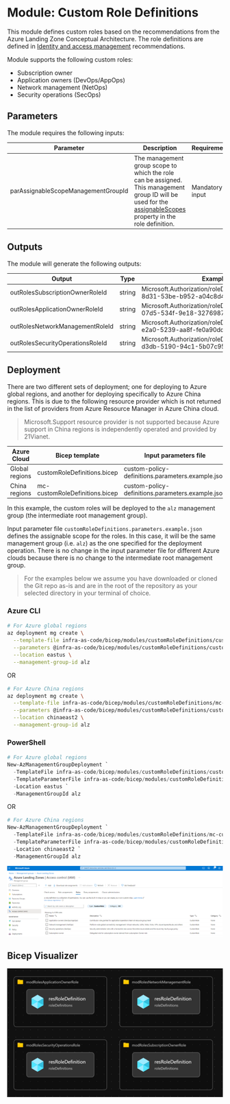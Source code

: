 # Module:  Custom Role Definitions

This module defines custom roles based on the recommendations from the Azure Landing Zone Conceptual Architecture.  The role definitions are defined in [Identity and access management](https://docs.microsoft.com/azure/cloud-adoption-framework/ready/enterprise-scale/identity-and-access-management) recommendations.

Module supports the following custom roles:

- Subscription owner
- Application owners (DevOps/AppOps)
- Network management (NetOps)
- Security operations (SecOps)

## Parameters

The module requires the following inputs:

 Parameter | Description | Requirement | Example
----------- | ----------- | ----------- | -------
parAssignableScopeManagementGroupId | The management group scope to which the role can be assigned.  This management group ID will be used for the [assignableScopes](https://docs.microsoft.com/azure/role-based-access-control/role-definitions#assignablescopes) property in the role definition. | Mandatory input | `alz`

## Outputs

The module will generate the following outputs:

Output | Type | Example
------ | ---- | --------
outRolesSubscriptionOwnerRoleId | string | Microsoft.Authorization/roleDefinitions/8736d87d-8d31-53be-b952-a04c8d470f69
outRolesApplicationOwnerRoleId | string | Microsoft.Authorization/roleDefinitions/4308c4e6-07d5-534f-9e18-32769872a3f4
outRolesNetworkManagementRoleId | string | Microsoft.Authorization/roleDefinitions/4a200286-e2a0-5239-aa8f-fe0a90dd2eb5
outRolesSecurityOperationsRoleId | string | Microsoft.Authorization/roleDefinitions/b2960c40-d3db-5190-94c1-5b07c9547956

## Deployment

There are two different sets of deployment; one for deploying to Azure global regions, and another for deploying specifically to Azure China regions. This is due to the following resource provider which is not returned in the list of providers from Azure Resource Manager in Azure China cloud.

> Microsoft.Support resource provider is not supported because Azure support in China regions is independently operated and provided by 21Vianet.

 Azure Cloud | Bicep template | Input parameters file
 ----------- | ----------- | -----------
 Global regions |  customRoleDefinitions.bicep |  custom-policy-definitions.parameters.example.json
 China regions  |  mc-customRoleDefinitions.bicep |  custom-policy-definitions.parameters.example.json

In this example, the custom roles will be deployed to the `alz` management group (the intermediate root management group).

Input parameter file `customRoleDefinitions.parameters.example.json` defines the assignable scope for the roles.  In this case, it will be the same management group (i.e. `alz`) as the one specified for the deployment operation. There is no change in the input parameter file for different Azure clouds because there is no change to the intermediate root management group.

> For the examples below we assume you have downloaded or cloned the Git repo as-is and are in the root of the repository as your selected directory in your terminal of choice.

### Azure CLI
```bash
# For Azure global regions
az deployment mg create \
  --template-file infra-as-code/bicep/modules/customRoleDefinitions/customRoleDefinitions.bicep \
  --parameters @infra-as-code/bicep/modules/customRoleDefinitions/customRoleDefinitions.parameters.example.json \
  --location eastus \
  --management-group-id alz
```
OR
```bash
# For Azure China regions
az deployment mg create \
  --template-file infra-as-code/bicep/modules/customRoleDefinitions/mc-customRoleDefinitions.bicep \
  --parameters @infra-as-code/bicep/modules/customRoleDefinitions/customRoleDefinitions.parameters.example.json \
  --location chinaeast2 \
  --management-group-id alz
```

### PowerShell

```powershell
# For Azure global regions
New-AzManagementGroupDeployment `
  -TemplateFile infra-as-code/bicep/modules/customRoleDefinitions/customRoleDefinitions.bicep `
  -TemplateParameterFile infra-as-code/bicep/modules/customRoleDefinitions/customRoleDefinitions.parameters.example.json `
  -Location eastus `
  -ManagementGroupId alz
```
OR
```powershell
# For Azure China regions
New-AzManagementGroupDeployment `
  -TemplateFile infra-as-code/bicep/modules/customRoleDefinitions/mc-customRoleDefinitions.bicep `
  -TemplateParameterFile infra-as-code/bicep/modules/customRoleDefinitions/customRoleDefinitions.parameters.example.json `
  -Location chinaeast2 `
  -ManagementGroupId alz
```

![Example Deployment Output](media/exampleDeploymentOutput.png "Example Deployment Output")

## Bicep Visualizer

![Bicep Visualizer](media/bicepVisualizer.png "Bicep Visualizer")
